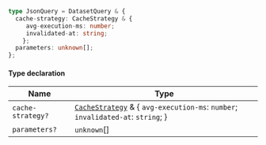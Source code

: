 ```ts
type JsonQuery = DatasetQuery & {
  cache-strategy: CacheStrategy & {
     avg-execution-ms: number;
     invalidated-at: string;
    };
  parameters: unknown[];
};
```

#### Type declaration

| Name              | Type                                                                                                |
| ----------------- | --------------------------------------------------------------------------------------------------- |
| `cache-strategy?` | [`CacheStrategy`](CacheStrategy.md) & { `avg-execution-ms`: `number`; `invalidated-at`: `string`; } |
| `parameters?`     | `unknown`\[]                                                                                        |
